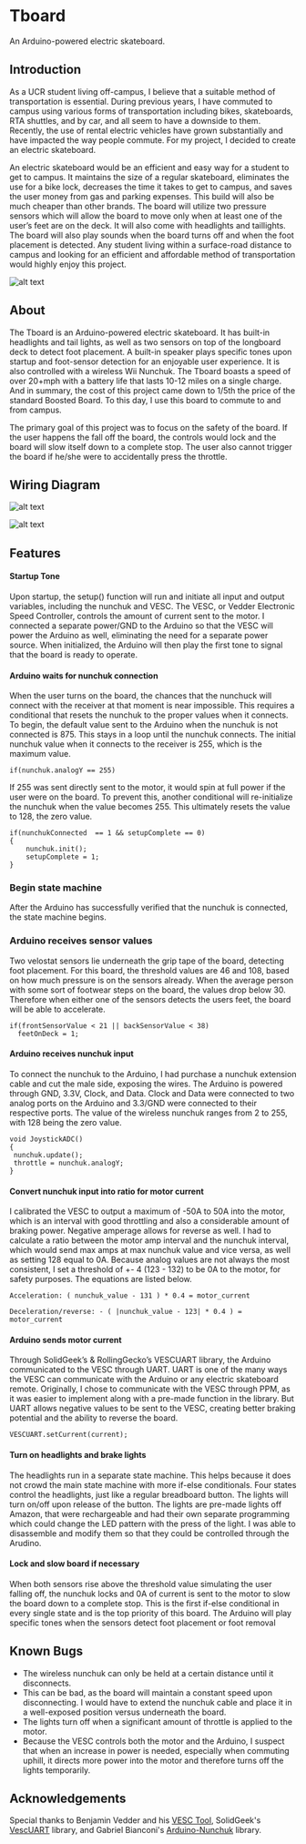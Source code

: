 # Tboard

An Arduino-powered electric skateboard.

## Introduction

As a UCR student living off-campus, I believe that a suitable method of transportation is essential. During previous years, I have commuted to campus using various forms of transportation including bikes, skateboards, RTA shuttles, and by car, and all seem to have a downside to them. Recently, the use of rental electric vehicles have grown substantially and have impacted the way people commute. For my project, I decided to create an electric skateboard.

An electric skateboard would be an efficient and easy way for a student to get to campus. It maintains the size of a regular skateboard, eliminates the use for a bike lock, decreases the time it takes to get to campus, and saves the user money from gas and parking expenses. This build will also be much cheaper than other brands. The board will utilize two pressure sensors which will allow the board to move only when at least one of the user’s feet are on the deck. It will also come with headlights and taillights. The board will also play sounds when the board turns off and when the foot placement is detected. Any student living within a surface-road distance to campus and looking for an efficient and affordable method of transportation would highly enjoy this project.

![alt text](https://github.com/mrthomaschin/Tboard/tree/master/Images/IMG_0749.JPG)

## About

The Tboard is an Arduino-powered electric skateboard. It has built-in headlights and tail lights, as well as two sensors on top of the longboard deck to detect foot placement. A built-in speaker plays specific tones upon startup and foot-sensor detection for an enjoyable user experience. It is also controlled with a wireless Wii Nunchuk. The Tboard boasts a speed of over 20+mph with a battery life that lasts 10-12 miles on a single charge. And in summary, the cost of this project came down to 1/5th the price of the standard Boosted Board. To this day, I use this board to commute to and from campus.

The primary goal of this project was to focus on the safety of the board. If the user happens the fall off the board, the controls would lock and the board will slow itself down to a complete stop. The user also cannot trigger the board if he/she were to accidentally press the throttle.

## Wiring Diagram

![alt text](https://github.com/mrthomaschin/Tboard/tree/master/Images/IMG_0225.jpg)

![alt text](https://github.com/mrthomaschin/Tboard/tree/master/Images/IMG_0226.jpg)

## Features

#### Startup Tone
Upon startup, the setup() function will run and initiate all input and output variables, including the nunchuk and VESC. The VESC, or Vedder Electronic Speed Controller, controls the amount of current sent to the motor. I connected a separate power/GND to the Arduino so that the VESC will power the Arduino as well, eliminating the need for a separate power source. When initialized, the Arduino will then play the first tone to signal that the board is ready to operate.

#### Arduino waits for nunchuk connection
When the user turns on the board, the chances that the nunchuck will connect with the receiver at that moment is near impossible. This requires a conditional that resets the nunchuk to the proper values when it connects. To begin, the default value sent to the Arduino when the nunchuk is not connected is 875. This stays in a loop until the nunchuk connects. The initial nunchuk value when it connects to the receiver is 255, which is the maximum value.
```
if(nunchuk.analogY == 255)
```
If 255 was sent directly sent to the motor, it would spin at full power if the user were on the board. To prevent this, another conditional will re-initialize the nunchuk when the value becomes 255. This ultimately resets the value to 128, the zero value.  

```
if(nunchukConnected  == 1 && setupComplete == 0)
{
    nunchuk.init();
    setupComplete = 1;
}
```

### Begin state machine
After the Arduino has successfully verified that the nunchuk is connected, the state machine begins.

### Arduino receives sensor values

 Two velostat sensors lie underneath the grip tape of the board, detecting foot placement. For this board, the threshold values are 46 and 108, based on how much pressure is on the sensors already. When the average person with some sort of footwear steps on the board, the values drop below 30. Therefore when either one of the sensors detects the users feet, the board will be able to accelerate.

 ```
 if(frontSensorValue < 21 || backSensorValue < 38)
   feetOnDeck = 1;
```

#### Arduino receives nunchuk input

 To connect the nunchuk to the Arduino, I had purchase a nunchuk extension cable and cut the male side, exposing the wires. The Arduino is powered through GND, 3.3V, Clock, and Data. Clock and Data were connected to two analog ports on the Arduino and 3.3/GND were connected to their respective ports. The value of the wireless nunchuk ranges from 2 to 255, with 128 being the zero value.

 ```
void JoystickADC()
{
  nunchuk.update();
  throttle = nunchuk.analogY;
}
```

#### Convert nunchuk input into ratio for motor current

I calibrated the VESC to output a maximum of -50A to 50A into the motor, which is an interval with good throttling and also a considerable amount of braking power. Negative amperage allows for reverse as well. I had to calculate a ratio between the motor amp interval and the nunchuk interval, which would send max amps at max nunchuk value and vice versa, as well as setting 128 equal to 0A. Because analog values are not always the most consistent, I set a threshold of +- 4 (123 - 132) to be 0A to the motor, for safety purposes. The equations are listed below.

```
Acceleration: ( nunchuk_value - 131 ) * 0.4 = motor_current
```

```
Deceleration/reverse: - ( |nunchuk_value - 123| * 0.4 ) = motor_current
```

#### Arduino sends motor current

 Through SolidGeek’s & RollingGecko’s VESCUART library, the Arduino communicated to the VESC through UART. UART is one of the many ways the VESC can communicate with the Arduino or any electric skateboard remote. Originally, I chose to communicate with the VESC through PPM, as it was easier to implement along with a pre-made function in the library. But UART allows negative values to be sent to the VESC, creating better braking potential and the ability to reverse the board.

 ```
 VESCUART.setCurrent(current);
 ```

#### Turn on headlights and brake lights

The headlights run in a separate state machine. This helps because it does not crowd the main state machine with more if-else conditionals. Four states control the headlights, just like a regular breadboard button. The lights will turn on/off upon release of the button. The lights are pre-made lights off Amazon, that were rechargeable and had their own separate programming which could change the LED pattern with the press of the light. I was able to disassemble and modify them so that they could be controlled through the Arudino.

#### Lock and slow board if necessary

 When both sensors rise above the threshold value simulating the user falling off, the nunchuk locks and 0A of current is sent to the motor to slow the board down to a complete stop. This is the first if-else conditional in every single state and is the top priority of this board. The Arduino will play specific tones when the sensors detect foot placement or foot removal

 ## Known Bugs

 * The wireless nunchuk can only be held at a certain distance until it disconnects.
  * This can be bad, as the board will maintain a constant speed upon disconnecting. I would have to extend the nunchuk cable and place it in a well-exposed position versus underneath the board.
 * The lights turn off when a significant amount of throttle is applied to the motor.
  * Because the VESC controls both the motor and the Arduino, I suspect that when an increase in power is needed, especially when commuting uphill, it directs more power into the motor and therefore turns off the lights temporarily.


## Acknowledgements

Special thanks to Benjamin Vedder and his [VESC Tool](https://vesc-project.com/vesc_tool), SolidGeek's [VescUART](https://github.com/SolidGeek/VescUart) library, and Gabriel Bianconi's [Arduino-Nunchuk](https://github.com/GabrielBianconi/arduino-nunchuk) library.

